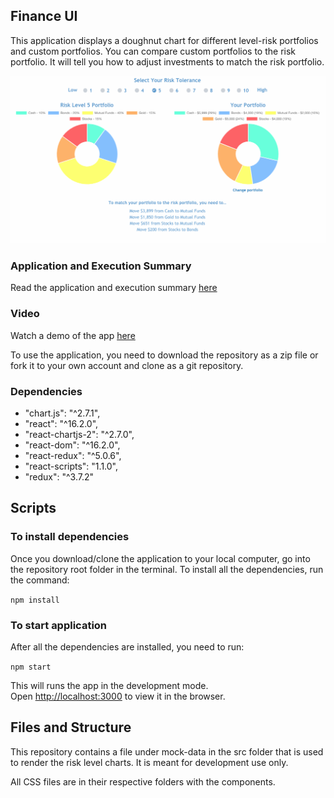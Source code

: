 
## Finance UI 

This application displays a doughnut chart for different level-risk portfolios and custom portfolios. You can compare custom portfolios to the risk portfolio. It will tell you how to adjust investments to match the risk portfolio.

![finance-ui](https://github.com/nehacp/finance-ui/blob/master/finance-ui-image.png "Finance-UI")

### Application and Execution Summary

Read the application and execution summary [here](https://github.com/nehacp/finance-ui/blob/master/summary.md)

### Video

Watch a demo of the app [here]()

To use the application, you need to download the repository as a zip file or fork it to your own account and clone as a git repository. 

### Dependencies

- "chart.js": "^2.7.1",
- "react": "^16.2.0",
- "react-chartjs-2": "^2.7.0",
- "react-dom": "^16.2.0",
- "react-redux": "^5.0.6",
- "react-scripts": "1.1.0",
- "redux": "^3.7.2"

## Scripts

### To install dependencies

Once you download/clone the application to your local computer, go into the repository root folder in the terminal. To install all the dependencies, run the command:

`npm install`


### To start application

After all the dependencies are installed, you need to run:

`npm start`

This will runs the app in the development mode.<br>
Open [http://localhost:3000](http://localhost:3000) to view it in the browser.


## Files and Structure

This repository contains a file under mock-data in the src folder that is used to render the risk level charts. It is meant for development use only.

All CSS files are in their respective folders with the components.



